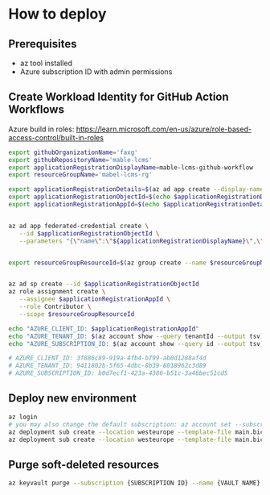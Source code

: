 # How to deploy

## Prerequisites
- az tool installed
- Azure subscription ID with admin permissions



## Create Workload Identity for GitHub Action Workflows

Azure build in roles: https://learn.microsoft.com/en-us/azure/role-based-access-control/built-in-roles

```bash
export githubOrganizationName='faxg'
export githubRepositoryName='mable-lcms'
export applicationRegistrationDisplayName=mable-lcms-github-workflow
export resourceGroupName='mabel-lcms-rg'

export applicationRegistrationDetails=$(az ad app create --display-name $applicationRegistrationDisplayName)
export applicationRegistrationObjectId=$(echo $applicationRegistrationDetails | jq -r '.id')
export applicationRegistrationAppId=$(echo $applicationRegistrationDetails | jq -r '.appId')


az ad app federated-credential create \
   --id $applicationRegistrationObjectId \
   --parameters "{\"name\":\"${applicationRegistrationDisplayName}\",\"issuer\":\"https://token.actions.githubusercontent.com\",\"subject\":\"repo:${githubOrganizationName}/${githubRepositoryName}:ref:refs/heads/main\",\"audiences\":[\"api://AzureADTokenExchange\"]}"


export resourceGroupResourceId=$(az group create --name $resourceGroupName --location westeurope --query id --output tsv)


az ad sp create --id $applicationRegistrationObjectId
az role assignment create \
   --assignee $applicationRegistrationAppId \
   --role Contributor \
   --scope $resourceGroupResourceId

echo "AZURE_CLIENT_ID: $applicationRegistrationAppId"
echo "AZURE_TENANT_ID: $(az account show --query tenantId --output tsv)"
echo "AZURE_SUBSCRIPTION_ID: $(az account show --query id --output tsv)"

# AZURE_CLIENT_ID: 3f886c89-919a-4fb4-bf99-ab0d1288af4d
# AZURE_TENANT_ID: 9411802b-5f65-4dbc-8b39-8018962c3d89
# AZURE_SUBSCRIPTION_ID: b0d7ecf1-423a-4386-b51c-3a46bec51cd5
```




## Deploy new environment
```bash
az login
# you may also change the default subscription: az account set --subscription <your-subscription-id>
az deployment sub create --location westeurope --template-file main.bicep 
az deployment sub create --location westeurope --template-file main.bicep --parameter @parameters.local.json
```

## Purge soft-deleted resources
```bash
az keyvault purge --subscription {SUBSCRIPTION ID} --name {VAULT NAME}
```